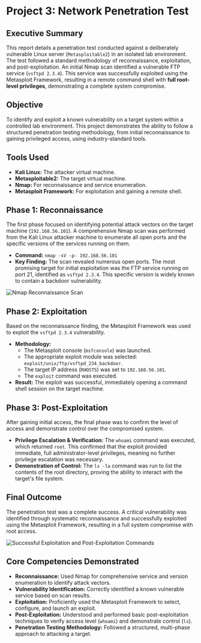 # Project 3: Network Penetration Test

## Executive Summary

This report details a penetration test conducted against a deliberately vulnerable Linux server (`Metasploitable2`) in an isolated lab environment. The test followed a standard methodology of reconnaissance, exploitation, and post-exploitation. An initial Nmap scan identified a vulnerable FTP service (`vsftpd 2.3.4`). This service was successfully exploited using the Metasploit Framework, resulting in a remote command shell with **full root-level privileges**, demonstrating a complete system compromise.

## Objective

To identify and exploit a known vulnerability on a target system within a controlled lab environment. This project demonstrates the ability to follow a structured penetration testing methodology, from initial reconnaissance to gaining privileged access, using industry-standard tools.

## Tools Used

* **Kali Linux:** The attacker virtual machine.
* **Metasploitable2:** The target virtual machine.
* **Nmap:** For reconnaissance and service enumeration.
* **Metasploit Framework:** For exploitation and gaining a remote shell.

## Phase 1: Reconnaissance

The first phase focused on identifying potential attack vectors on the target machine (`192.168.56.101`). A comprehensive Nmap scan was performed from the Kali Linux attacker machine to enumerate all open ports and the specific versions of the services running on them.

* **Command:** `nmap -sV -p- 192.168.56.101`
* **Key Finding:** The scan revealed numerous open ports. The most promising target for initial exploitation was the FTP service running on port 21, identified as `vsftpd 2.3.4`. This specific version is widely known to contain a backdoor vulnerability.

![Nmap Reconnaissance Scan](./images/nmap-scan-before.jpg)

## Phase 2: Exploitation

Based on the reconnaissance finding, the Metasploit Framework was used to exploit the `vsftpd 2.3.4` vulnerability.

* **Methodology:**
    * The Metasploit console (`msfconsole`) was launched.
    * The appropriate exploit module was selected: `exploit/unix/ftp/vsftpd_234_backdoor`.
    * The target IP address (`RHOSTS`) was set to `192.168.56.101`.
    * The `exploit` command was executed.
* **Result:** The exploit was successful, immediately opening a command shell session on the target machine.

## Phase 3: Post-Exploitation

After gaining initial access, the final phase was to confirm the level of access and demonstrate control over the compromised system.

* **Privilege Escalation & Verification:** The `whoami` command was executed, which returned `root`. This confirmed that the exploit provided immediate, full administrator-level privileges, meaning no further privilege escalation was necessary.
* **Demonstration of Control:** The `ls -la` command was run to list the contents of the root directory, proving the ability to interact with the target's file system.

## Final Outcome

The penetration test was a complete success. A critical vulnerability was identified through systematic reconnaissance and successfully exploited using the Metasploit Framework, resulting in a full system compromise with root access.

![Successful Exploitation and Post-Exploitation Commands](./images/control-after.jpg)

## Core Competencies Demonstrated

* **Reconnaissance:** Used Nmap for comprehensive service and version enumeration to identify attack vectors.
* **Vulnerability Identification:** Correctly identified a known vulnerable service based on scan results.
* **Exploitation:** Proficiently used the Metasploit Framework to select, configure, and launch an exploit.
* **Post-Exploitation:** Understood and performed basic post-exploitation techniques to verify access level (`whoami`) and demonstrate control (`ls`).
* **Penetration Testing Methodology:** Followed a structured, multi-phase approach to attacking a target.
